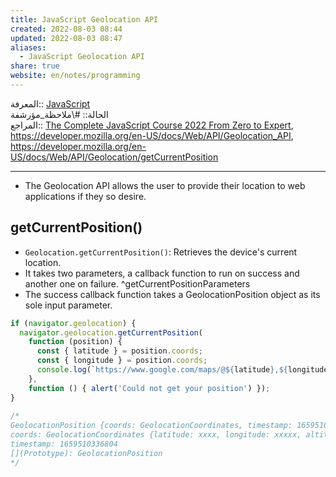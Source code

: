 ```yaml
---  
title: JavaScript Geolocation API  
created: 2022-08-03 08:44  
updated: 2022-08-03 08:47  
aliases:  
  - JavaScript Geolocation API  
share: true  
website: en/notes/programming  
---  
```

  
المعرفة:: [JavaScript](JavaScript)  
الحالة:: #\ملاحظة_مؤرشفة  
المراجع:: [The Complete JavaScript Course 2022 From Zero to Expert](The%20Complete%20JavaScript%20Course%202022%20From%20Zero%20to%20Expert), <https://developer.mozilla.org/en-US/docs/Web/API/Geolocation_API>, <https://developer.mozilla.org/en-US/docs/Web/API/Geolocation/getCurrentPosition>  
  
---  
  
- The Geolocation API allows the user to provide their location to web applications if they so desire.  
  
## getCurrentPosition()  
  
- `Geolocation.getCurrentPosition()`: Retrieves the device's current location.  
- It takes two parameters, a callback function to run on success and another one on failure. ^getCurrentPositionParameters  
- The success callback function takes a GeolocationPosition object as its sole input parameter.  
  
```js  
if (navigator.geolocation) {  
  navigator.geolocation.getCurrentPosition(  
    function (position) {  
      const { latitude } = position.coords;  
      const { longitude } = position.coords;  
      console.log(`https://www.google.com/maps/@${latitude},${longitude}`);  
    },  
    function () { alert('Could not get your position') });  
}  
  
/*  
GeolocationPosition {coords: GeolocationCoordinates, timestamp: 1659510336804}  
coords: GeolocationCoordinates {latitude: xxxx, longitude: xxxxx, altitude: null, accuracy: 1, altitudeAccuracy: null, …}  
timestamp: 1659510336804  
[](Prototype): GeolocationPosition  
*/  
```  
